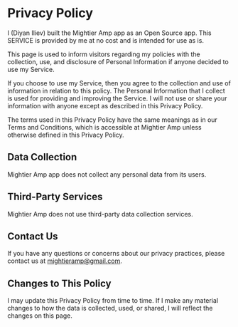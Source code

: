 # Privacy Policy

I (Diyan Iliev) built the Mightier Amp app as an Open Source app. This SERVICE is provided by me at no cost and is intended for use as is.

This page is used to inform visitors regarding my policies with the collection, use, and disclosure of Personal Information if anyone decided to use my Service.

If you choose to use my Service, then you agree to the collection and use of information in relation to this policy. The Personal Information that I collect is used for providing and improving the Service. I will not use or share your information with anyone except as described in this Privacy Policy.

The terms used in this Privacy Policy have the same meanings as in our Terms and Conditions, which is accessible at Mightier Amp unless otherwise defined in this Privacy Policy.
## Data Collection
Mightier Amp app does not collect any personal data from its users. 
## Third-Party Services
Mightier Amp does not use third-party data collection services. 
## Contact Us
If you have any questions or concerns about our privacy practices, please contact us at mightieramp@gmail.com.
## Changes to This Policy
I may update this Privacy Policy from time to time. If I make any material changes to how the data is collected, used, or shared, I will reflect the changes on this page.

